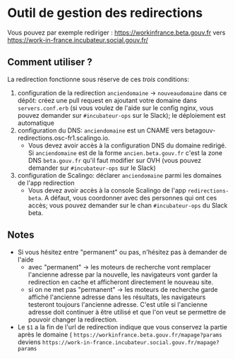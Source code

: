 # Outil de gestion des redirections

Vous pouvez par exemple rediriger : https://workinfrance.beta.gouv.fr vers https://work-in-france.incubateur.social.gouv.fr/

## Comment utiliser ?

La redirection fonctionne sous réserve de ces *trois* conditions:
1. configuration de la redirection `anciendomaine` -> `nouveaudomaine` dans ce dépôt: créez une pull request en ajoutant votre domaine dans `servers.conf.erb` (si vous voulez de l'aide sur le config nginx, vous pouvez demander sur `#incubateur-ops` sur le Slack); le déploiement est automatique
2. configuration du DNS: `anciendomaine` est un CNAME vers betagouv-redirections.osc-fr1.scalingo.io.
    - Vous devez avoir accès à la configuration DNS du domaine redirigé. Si `anciendomaine` est de la forme `ancien.beta.gouv.fr` c'est la zone DNS `beta.gouv.fr` qu'il faut modifier sur OVH (vous pouvez demander sur `#incubateur-ops` sur le Slack)
3. configuration de Scalingo: déclarer `anciendomaine` parmi les domaines de l'app redirection
    - Vous devez avoir accès à la console Scalingo de l'app `redirections-beta`. A défaut, vous coordonner avec des personnes qui ont ces accès; vous pouvez demander sur le chan `#incubateur-ops` du Slack beta.


## Notes
- Si vous hésitez entre "permanent" ou pas, n'hésitez pas à demander de l'aide
   - avec "permanent" -> les moteurs de recherche vont remplacer l'ancienne adresse par la nouvelle, les navigateurs vont garder la redirection en cache et afficheront directement le nouveau site.
   - si on ne met pas "permanent" -> les moteurs de recherche garde affiché l'ancienne adresse dans les résultats, les navigateurs testeront toujours l'ancienne adresse. C'est utile si l'ancienne adresse doit continuer à être utilisé et que l'on veut se permettre de pouvoir changer la redirection.
- Le `$1` a la fin de l'url de redirection indique que vous conservez la partie après le domaine ( `https://workinfrance.beta.gouv.fr/mapage?params` deviens `https://work-in-france.incubateur.social.gouv.fr/mapage?params`
